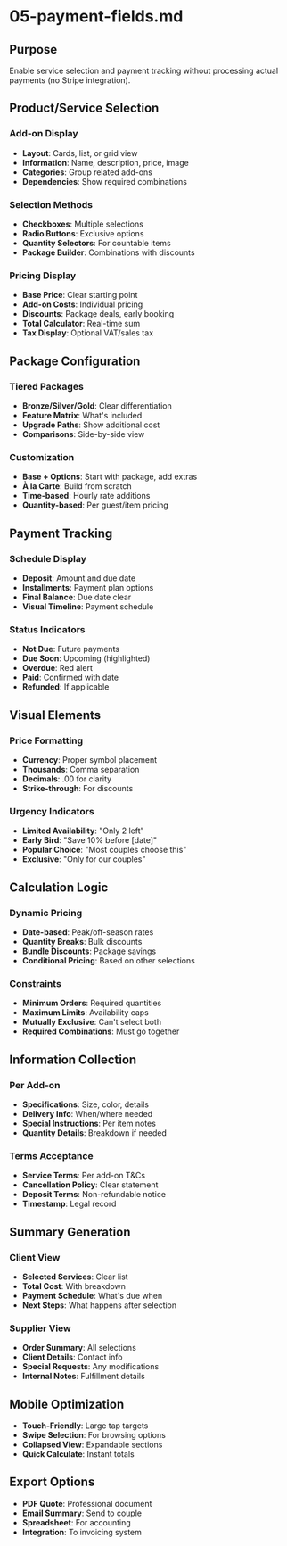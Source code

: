 # 05-payment-fields.md

## Purpose

Enable service selection and payment tracking without processing actual payments (no Stripe integration).

## Product/Service Selection

### Add-on Display

- **Layout**: Cards, list, or grid view
- **Information**: Name, description, price, image
- **Categories**: Group related add-ons
- **Dependencies**: Show required combinations

### Selection Methods

- **Checkboxes**: Multiple selections
- **Radio Buttons**: Exclusive options
- **Quantity Selectors**: For countable items
- **Package Builder**: Combinations with discounts

### Pricing Display

- **Base Price**: Clear starting point
- **Add-on Costs**: Individual pricing
- **Discounts**: Package deals, early booking
- **Total Calculator**: Real-time sum
- **Tax Display**: Optional VAT/sales tax

## Package Configuration

### Tiered Packages

- **Bronze/Silver/Gold**: Clear differentiation
- **Feature Matrix**: What's included
- **Upgrade Paths**: Show additional cost
- **Comparisons**: Side-by-side view

### Customization

- **Base + Options**: Start with package, add extras
- **À la Carte**: Build from scratch
- **Time-based**: Hourly rate additions
- **Quantity-based**: Per guest/item pricing

## Payment Tracking

### Schedule Display

- **Deposit**: Amount and due date
- **Installments**: Payment plan options
- **Final Balance**: Due date clear
- **Visual Timeline**: Payment schedule

### Status Indicators

- **Not Due**: Future payments
- **Due Soon**: Upcoming (highlighted)
- **Overdue**: Red alert
- **Paid**: Confirmed with date
- **Refunded**: If applicable

## Visual Elements

### Price Formatting

- **Currency**: Proper symbol placement
- **Thousands**: Comma separation
- **Decimals**: .00 for clarity
- **Strike-through**: For discounts

### Urgency Indicators

- **Limited Availability**: "Only 2 left"
- **Early Bird**: "Save 10% before [date]"
- **Popular Choice**: "Most couples choose this"
- **Exclusive**: "Only for our couples"

## Calculation Logic

### Dynamic Pricing

- **Date-based**: Peak/off-season rates
- **Quantity Breaks**: Bulk discounts
- **Bundle Discounts**: Package savings
- **Conditional Pricing**: Based on other selections

### Constraints

- **Minimum Orders**: Required quantities
- **Maximum Limits**: Availability caps
- **Mutually Exclusive**: Can't select both
- **Required Combinations**: Must go together

## Information Collection

### Per Add-on

- **Specifications**: Size, color, details
- **Delivery Info**: When/where needed
- **Special Instructions**: Per item notes
- **Quantity Details**: Breakdown if needed

### Terms Acceptance

- **Service Terms**: Per add-on T&Cs
- **Cancellation Policy**: Clear statement
- **Deposit Terms**: Non-refundable notice
- **Timestamp**: Legal record

## Summary Generation

### Client View

- **Selected Services**: Clear list
- **Total Cost**: With breakdown
- **Payment Schedule**: What's due when
- **Next Steps**: What happens after selection

### Supplier View

- **Order Summary**: All selections
- **Client Details**: Contact info
- **Special Requests**: Any modifications
- **Internal Notes**: Fulfillment details

## Mobile Optimization

- **Touch-Friendly**: Large tap targets
- **Swipe Selection**: For browsing options
- **Collapsed View**: Expandable sections
- **Quick Calculate**: Instant totals

## Export Options

- **PDF Quote**: Professional document
- **Email Summary**: Send to couple
- **Spreadsheet**: For accounting
- **Integration**: To invoicing system